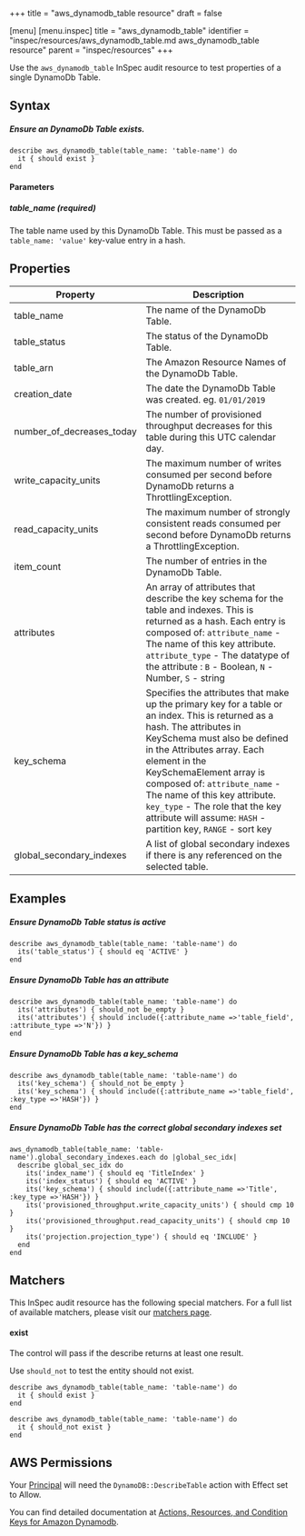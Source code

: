 +++
title = "aws_dynamodb_table resource"
draft = false

[menu]
  [menu.inspec]
    title = "aws_dynamodb_table"
    identifier = "inspec/resources/aws_dynamodb_table.md aws_dynamodb_table resource"
    parent = "inspec/resources"
+++


Use the `aws_dynamodb_table` InSpec audit resource to test properties of a single DynamoDb Table.

## Syntax

##### Ensure an DynamoDb Table exists.
    describe aws_dynamodb_table(table_name: 'table-name') do
      it { should exist }
    end
      
#### Parameters
##### table\_name _(required)_

The table name used by this DynamoDb Table. This must be passed as a `table_name: 'value'` key-value entry in a hash.

## Properties

|Property                     | Description|
| ---                         | --- |
|table\_name                  | The name of the DynamoDb Table.  |
|table\_status                | The status of the DynamoDb Table. |
|table\_arn                   | The Amazon Resource Names of the DynamoDb Table. |
|creation\_date               | The date the DynamoDb Table was created. eg. `01/01/2019`|
|number\_of\_decreases\_today | The number of provisioned throughput decreases for this table during this UTC calendar day. |
|write\_capacity\_units       | The maximum number of writes consumed per second before DynamoDb returns a ThrottlingException. |
|read\_capacity\_units        | The maximum number of strongly consistent reads consumed per second before DynamoDb returns a ThrottlingException. |
|item\_count                  | The number of entries in the  DynamoDb Table. |
|attributes                   | An array of attributes that describe the key schema for the table and indexes. This is returned as a hash. Each entry is composed of: `attribute_name` - The name of this key attribute. `attribute_type` - The datatype of the attribute : `B` - Boolean, `N` - Number, `S` - string|
|key\_schema                  | Specifies the attributes that make up the primary key for a table or an index. This is returned as a hash. The attributes in KeySchema must also be defined in the Attributes array. Each element in the KeySchemaElement array is composed of: `attribute_name` - The name of this key attribute. `key_type` - The role that the key attribute will assume: `HASH` - partition key, `RANGE` - sort key|
|global\_secondary\_indexes   | A list of global secondary indexes if there is any referenced on the selected table. |

## Examples

##### Ensure DynamoDb Table status is active
    describe aws_dynamodb_table(table_name: 'table-name') do
      its('table_status') { should eq 'ACTIVE' }
    end

##### Ensure DynamoDb Table has an attribute
    describe aws_dynamodb_table(table_name: 'table-name') do
      its('attributes') { should_not be_empty }
      its('attributes') { should include({:attribute_name =>'table_field', :attribute_type =>'N'}) }
    end

##### Ensure DynamoDb Table has a key\_schema
    describe aws_dynamodb_table(table_name: 'table-name') do
      its('key_schema') { should_not be_empty }
      its('key_schema') { should include({:attribute_name =>'table_field', :key_type =>'HASH'}) }
    end

##### Ensure DynamoDb Table has the correct global secondary indexes set
    aws_dynamodb_table(table_name: 'table-name').global_secondary_indexes.each do |global_sec_idx|
      describe global_sec_idx do
        its('index_name') { should eq 'TitleIndex' }
        its('index_status') { should eq 'ACTIVE' }
        its('key_schema') { should include({:attribute_name =>'Title', :key_type =>'HASH'}) }
        its('provisioned_throughput.write_capacity_units') { should cmp 10 }
        its('provisioned_throughput.read_capacity_units') { should cmp 10 }
        its('projection.projection_type') { should eq 'INCLUDE' }
      end
    end

## Matchers

This InSpec audit resource has the following special matchers. For a full list of available matchers, please visit our [matchers page](https://www.inspec.io/docs/reference/matchers/).

#### exist

The control will pass if the describe returns at least one result.

Use `should_not` to test the entity should not exist.

    describe aws_dynamodb_table(table_name: 'table-name') do
      it { should exist }
    end

    describe aws_dynamodb_table(table_name: 'table-name') do
      it { should_not exist }
    end
    
## AWS Permissions
Your [Principal](https://docs.aws.amazon.com/IAM/latest/UserGuide/intro-structure.html#intro-structure-principal) will need the `DynamoDB::DescribeTable` action with Effect set to Allow.

You can find detailed documentation at [Actions, Resources, and Condition Keys for Amazon Dynamodb](https://docs.aws.amazon.com/IAM/latest/UserGuide/list_amazondynamodb.html).
